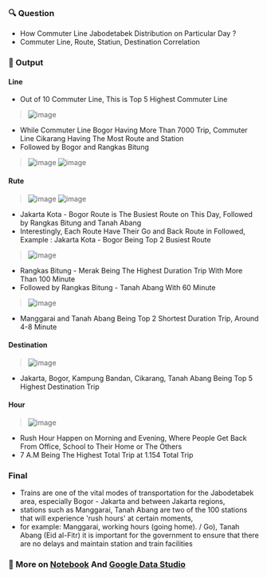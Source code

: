 ### 🔍 Question
* How Commuter Line Jabodetabek Distribution on Particular Day ?
* Commuter Line, Route, Statiun, Destination Correlation

### 🚀 Output
#### Line
* Out of 10 Commuter Line, This is Top 5 Highest Commuter Line
> ![image](https://github.com/user-attachments/assets/9271bfa8-4881-4b0b-a1c9-35f153071cb3)
* While Commuter Line Bogor Having More Than 7000 Trip, Commuter Line Cikarang Having The Most Route and Station
* Followed by Bogor and Rangkas Bitung
> ![image](https://github.com/user-attachments/assets/2242450b-32c2-4e9d-a6d2-7de1e15651d7)
> ![image](https://github.com/user-attachments/assets/8125ee3f-3ae1-4c95-a7d0-8d1cb36ecce4)

#### Rute
> ![image](https://github.com/user-attachments/assets/bf1a0413-3174-4c92-8877-2ec1c28be655)
> ![image](https://github.com/user-attachments/assets/2b8602e9-6691-452e-aa8e-734a0d5e6b3d)
* Jakarta Kota - Bogor Route is The Busiest Route on This Day, Followed by Rangkas Bitung and Tanah Abang
* Interestingly, Each Route Have Their Go and Back Route in Followed, Example : Jakarta Kota - Bogor Being Top 2 Busiest Route
> ![image](https://github.com/user-attachments/assets/fec04b6c-739d-48ee-af91-ec048fd1bf8b)
* Rangkas Bitung - Merak Being The Highest Duration Trip With More Than 100 Minute
* Followed by Rangkas Bitung - Tanah Abang With 60 Minute
> ![image](https://github.com/user-attachments/assets/4b4a9346-75c1-47d9-b36b-63a7f8b3637c)
* Manggarai and Tanah Abang Being Top 2 Shortest Duration Trip, Around 4-8 Minute

#### Destination
> ![image](https://github.com/user-attachments/assets/50680ae6-6643-4612-86eb-b836329aff5f)
* Jakarta, Bogor, Kampung Bandan, Cikarang, Tanah Abang Being Top 5 Highest Destination Trip

#### Hour
> ![image](https://github.com/user-attachments/assets/b209fe76-18f4-437a-a63f-817d8ea6753a)
* Rush Hour Happen on Morning and Evening, Where People Get Back From Office, School to Their Home or The Others
* 7 A.M Being The Highest Total Trip at 1.154 Total Trip

### Final
* Trains are one of the vital modes of transportation for the Jabodetabek area, especially Bogor - Jakarta and between Jakarta regions,
* stations such as Manggarai, Tanah Abang are two of the 100 stations that will experience 'rush hours' at certain moments,
* for example: Manggarai, working hours (going home). / Go), Tanah Abang (Eid al-Fitr)
it is important for the government to ensure that there are no delays and maintain station and train facilities

### 🧨 More on [Notebook](Year.ipynb) And [Google Data Studio](https://lookerstudio.google.com/reporting/47b8280f-3964-4cb5-9b37-3602a4936446)
